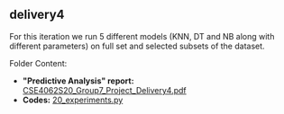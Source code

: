 ## delivery4

For this iteration we run 5 different models (KNN, DT and NB along with different parameters) on full set and selected subsets of the dataset.

Folder Content:  
- **"Predictive Analysis" report:** [CSE4062S20_Group7_Project_Delivery4.pdf](https://github.com/mustafahakkoz/CSE4062S20_Grp7/blob/master/delivery4/CSE4062S20_Group7_Project_Delivery4.pdf)  
- **Codes:** [20_experiments.py](https://github.com/mustafahakkoz/CSE4062S20_Grp7/blob/master/delivery4/20_experiments.py)  

